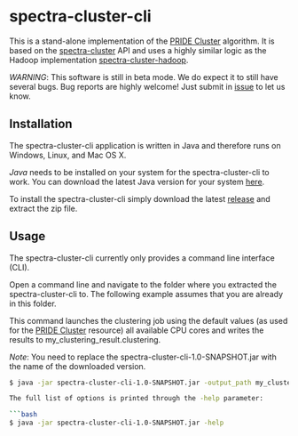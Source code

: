 # spectra-cluster-cli
This is a stand-alone implementation of the [PRIDE Cluster](https://www.ebi.ac.uk/pride/cluster) algorithm. It is based on the [spectra-cluster](https://github.com/spectra-cluster/spectra-cluster) API and uses a highly similar logic as the Hadoop implementation [spectra-cluster-hadoop](https://github.com/spectra-cluster/spectra-cluster-hadoop).

_WARNING_: This software is still in beta mode. We do expect it to still have several bugs. Bug reports are highly welcome! Just submit in [issue](https://github.com/spectra-cluster/spectra-cluster-cli/issues) to let us know.

## Installation
The spectra-cluster-cli application is written in Java and therefore runs on Windows, Linux, and Mac OS X. 

_Java_ needs to be installed on your system for the spectra-cluster-cli to work. You can download the latest Java version for your system [here](https://www.java.com).

To install the spectra-cluster-cli simply download the latest [release](https://github.com/spectra-cluster/spectra-cluster-cli/releases) and extract the zip file.

## Usage
The spectra-cluster-cli currently only provides a command line interface (CLI). 

Open a command line and navigate to the folder where you extracted the spectra-cluster-cli to. The following example assumes that you are already in this folder.

This command launches the clustering job using the default values (as used for the [PRIDE Cluster](https://www.ebi.ac.uk/pride/cluster) resource) all available CPU cores and writes the results to my_clustering_result.clustering.

_Note_: You need to replace the spectra-cluster-cli-1.0-SNAPSHOT.jar with the name of the downloaded version.

```bash
$ java -jar spectra-cluster-cli-1.0-SNAPSHOT.jar -output_path my_clustering_result.clustering C:\my_first_file.mgf C:\my_second_file.mgf

The full list of options is printed through the -help parameter:

```bash
$ java -jar spectra-cluster-cli-1.0-SNAPSHOT.jar -help


